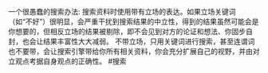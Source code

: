 一个很愚蠢的搜索办法: 搜索资料时使用带有立场的表达。如果立场关键词（如“不好”）很明显，会严重干扰到搜索结果的中立性，得到的结果虽然可能会是你想要的，但相反立场的结果被剔除，即不会见到对方的论证和想法、你固步自封，也会让结果丰富性大大减弱。
不带立场，只用关键词进行搜索，甚至连谓词也不要带，会让搜索引擎带给你所有相关资料，你会充分扩展自己的视野，并由对立观点考据自身观点的正确性。
#搜索 